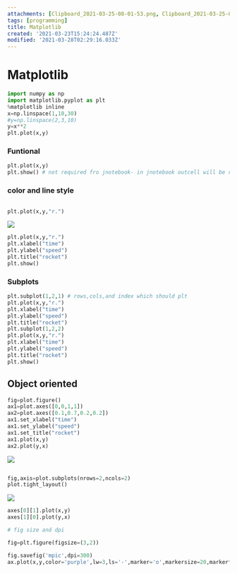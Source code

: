 ```yaml
---
attachments: [Clipboard_2021-03-25-08-01-53.png, Clipboard_2021-03-25-09-17-17.png, Clipboard_2021-03-25-09-22-34.png]
tags: [programming]
title: Matplotlib
created: '2021-03-23T15:24:24.487Z'
modified: '2021-03-28T02:29:16.033Z'
---
```


# Matplotlib

```py
import numpy as np
import matplotlib.pyplot as plt
%matplotlib inline
x=np.linspace(1,10,30)
#y=np.linspace(2,3,10)
y=x**2
plt.plot(x,y)
```

### Funtional
```py
plt.plot(x,y)
plt.show() # not required fro jnotebook- in jnotebook outcell will be removed stringg vs print("string")
```

### color and line style

```py

plt.plot(x,y,"r.")
```
![](@attachment/Clipboard_2021-03-25-08-01-53.png)


```py
plt.plot(x,y,"r.")
plt.xlabel("time")
plt.ylabel("speed")
plt.title("rocket")
plt.show()
```

### Subplots
```py
plt.subplot(1,2,1) # rows,cols,and index which should plt
plt.plot(x,y,"r.")
plt.xlabel("time")
plt.ylabel("speed")
plt.title("rocket")
plt.subplot(1,2,2)
plt.plot(x,y,"r.")
plt.xlabel("time")
plt.ylabel("speed")
plt.title("rocket")
plt.show()
```


## Object oriented

```py
fig=plot.figure()
ax1=plot.axes([0,0,1,1])
ax2=plot.axes([0.1,0.7,0.2,0.2])
ax1.set_xlabel("time")
ax1.set_ylabel("speed")
ax1.set_title("rocket")
ax1.plot(x,y)
ax2.plot(y,x)
```


![](@attachment/Clipboard_2021-03-25-09-17-17.png)

```py

fig,axis=plot.subplots(nrows=2,ncols=2)
plot.tight_layout()
```
![](@attachment/Clipboard_2021-03-25-09-22-34.png)

```py
axes[0][1].plot(x,y)
axes[1][0].plot(y,x)

# fig size and dpi

fig=plt.figure(figsize=(3,2))

fig.savefig('mpic',dpi=300)
ax.plot(x,y,color='purple',lw=3,ls='-',marker='o',markersize=20,markerfaceccolor='yellow',markeredgewidth=3,markeredgecolor='green')
```

